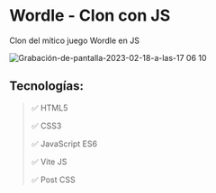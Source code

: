 # Wordle - Clon con JS
Clon del mítico juego Wordle en JS

![Grabación-de-pantalla-2023-02-18-a-las-17 06 10](https://user-images.githubusercontent.com/76822966/219876200-24274275-0958-442d-ae78-47ca32c0b0d8.gif)


 ## Tecnologías:
 > :white_check_mark: HTML5
 >
 > :white_check_mark: CSS3
 >
 > :white_check_mark: JavaScript ES6
 >
 > :white_check_mark: Vite JS
 >
 > :white_check_mark: Post CSS
 >
 
 
